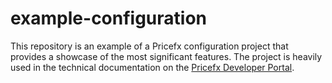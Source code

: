 # example-configuration

This repository is an example of a Pricefx configuration project that provides a showcase of the most significant features. The project is heavily used in the technical documentation on the [Pricefx Developer Portal](https://pricefx.vercel.app/docs).
